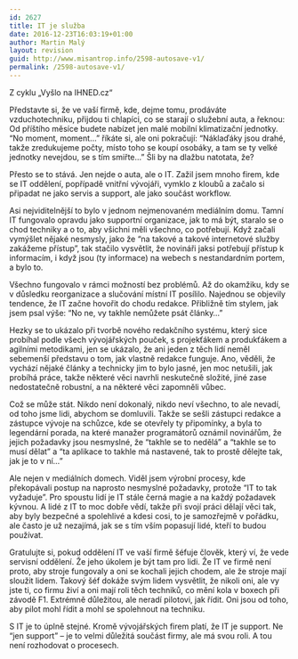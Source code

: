 ```yaml
---
id: 2627
title: IT je služba
date: 2016-12-23T16:03:19+01:00
author: Martin Malý
layout: revision
guid: http://www.misantrop.info/2598-autosave-v1/
permalink: /2598-autosave-v1/
---
```

Z cyklu &#8222;Vyšlo na IHNED.cz&#8220;

<span style="font-weight: 400;">Představte si, že ve vaší firmě, kde, dejme tomu, prodáváte vzduchotechniku, přijdou ti chlapíci, co se starají o služební auta, a řeknou: Od příštího měsíce budete nabízet jen malé mobilní klimatizační jednotky. “No moment, moment…” říkáte si, ale oni pokračují: “Náklaďáky jsou drahé, takže zredukujeme počty, místo toho se koupí osobáky, a tam se ty velké jednotky nevejdou, se s tím smiřte…” Šli by na dlažbu natotata, že?</span>

<span style="font-weight: 400;">Přesto se to stává. Jen nejde o auta, ale o IT. Zažil jsem mnoho firem, kde se IT oddělení, popřípadě vnitřní vývojáři, vymklo z kloubů a začalo si připadat ne jako servis a support, ale jako součást workflow.</span>

<span style="font-weight: 400;">Asi nejviditelnější to bylo v jednom nejmenovaném mediálním domu. Tamní IT fungovalo opravdu jako supportní organizace, jak to má být, staralo se o chod techniky a o to, aby všichni měli všechno, co potřebují. Když začali vymýšlet nějaké nesmysly, jako že “na takové a takové internetové služby zakážeme přístup”, tak stačilo vysvětlit, že novináři jaksi potřebují přístup k informacím, i když jsou (ty informace) na webech s nestandardním portem, a bylo to. </span>

<span style="font-weight: 400;">Všechno fungovalo v rámci možností bez problémů. Až do okamžiku, kdy se v důsledku reorganizace a slučování místní IT posílilo. Najednou se objevily tendence, že IT začne hovořit do chodu redakce. Přibližně tím stylem, jak jsem psal výše: “No ne, vy takhle nemůžete psát články…”</span>

<span style="font-weight: 400;">Hezky se to ukázalo při tvorbě nového redakčního systému, který sice probíhal podle všech vývojářských pouček, s projekťákem a produkťákem a agilními metodikami, jen se ukázalo, že ani jeden z těch lidí neměl sebemenší představu o tom, jak vlastně redakce funguje. Ano, věděli, že vychází nějaké články a technicky jim to bylo jasné, jen moc netušili, jak probíhá práce, takže některé věci navrhli neskutečně složité, jiné zase nedostatečně robustní, a na některé věci zapomněli vůbec.</span>

<span style="font-weight: 400;">Což se může stát. Nikdo není dokonalý, nikdo neví všechno, to ale nevadí, od toho jsme lidi, abychom se domluvili. Takže se sešli zástupci redakce a zástupce vývoje na schůzce, kde se otevřely ty připomínky, a byla to legendární porada, na které manažer programátorů oznámil novinářům, že jejich požadavky jsou nesmyslné, že “takhle se to nedělá” a “takhle se to musí dělat” a “ta aplikace to takhle má nastavené, tak to prostě dělejte tak, jak je to v ní…”</span>

<span style="font-weight: 400;">Ale nejen v mediálních domech. Viděl jsem výrobní procesy, kde překopávali postup na naprosto nesmyslné požadavky, protože “IT to tak vyžaduje”. Pro spoustu lidí je IT stále černá magie a na každý požadavek kývnou. A lidé z IT to moc dobře vědí, takže při svojí práci dělají věci tak, aby byly bezpečné a spolehlivé a kdesi cosi, to je samozřejmě v pořádku, ale často je už nezajímá, jak se s tím vším popasují lidé, kteří to budou používat. </span>

<span style="font-weight: 400;">Gratulujte si, pokud oddělení IT ve vaší firmě šéfuje člověk, který ví, že vede servisní oddělení. Že jeho úkolem je být tam pro lidi. Že IT ve firmě není proto, aby stroje fungovaly a oni se kochali jejich chodem, ale že stroje mají sloužit lidem. Takový šéf dokáže svým lidem vysvětlit, že nikoli oni, ale vy jste ti, co firmu živí a oni mají roli těch techniků, co mění kola v boxech při závodě F1. Extrémně důležitou, ale neradí pilotovi, jak řídit. Oni jsou od toho, aby pilot mohl řídit a mohl se spolehnout na techniku.</span>

<span style="font-weight: 400;">S IT je to úplně stejné. Kromě vývojářských firem platí, že IT je support. Ne “jen support” &#8211; je to velmi důležitá součást firmy, ale má svou roli. A tou není rozhodovat o procesech. </span>